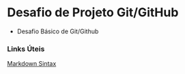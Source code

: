 # Desafio de Projeto Git/GitHub

 - Desafio Básico de Git/Github

### Links Úteis

[Markdown Sintax](https://www.markdownguide.org/basic-syntax/)
